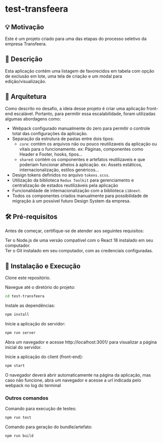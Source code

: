 # test-transfeera

## 💡 Motivação

Este é um projeto criado para uma das etapas do processo seletivo da empresa Transfeera.

## 🌟 Descrição

Esta aplicação contém uma listagem de favorecidos em tabela com opção de exclusão em lote, uma tela de criação e um modal para edição/visualização.

## 🏰 Arquitetura

Como descrito no desafio, a ideia desse projeto é criar uma aplicação front-end escalável. Portanto, para permitir essa escalabilidade, foram utilizadas algumas abordagens como:
- Webpack configurado manualmente do zero para permitir o controle total das configurações da aplicação.
- Separação da estrutura de pastas entre dois tipos:
  - `core`: contém os arquivos não ou pouco reutilizaveis da aplicação ou vitais para o funcionamento. ex: Páginas, componentes como Header e Footer, hooks, tipos...
  - `shared`: contém os componentes e artefatos reutilizaveis e que poderiam funcionar alheios à aplicação. ex: Assets estáticos, internacionalização, estilos genéricos...
- Design tokens definidos no arquivo `tokens.scss`.
- Utilização da biblioteca `Redux Toolkit` para gerenciamento e centralização de estados reutilizáveis pela aplicação
- Funcionalidade de internacionalização com a biblioteca `i18next`.
- Todos os componentes criados manualmente para possibilidade de migração à um possível futuro Design System da empresa.

## 🛠️ Pré-requisitos

Antes de começar, certifique-se de atender aos seguintes requisitos:

Ter o Node.js de uma versão compatível com o React 18 instalado em seu computador.  
Ter o Git instalado em seu computador, com as credenciais configuradas.

## 🚀 Instalação e Execução

Clone este repositório.

Navegue até o diretório do projeto:

```bash
cd test-transfeera
```

Instale as dependências:

```bash
npm install
```

Inicie a aplicação do servidor:

```bash
npm run server
```

Abra um navegador e acesse http://localhost:3001/ para visualizar a página inicial do servidor.

Inicie a aplicação do client (front-end):

```bash
npm start
```

O navegador deverá abrir automaticamente na página da aplicação, mas caso não funcione, abra um navegador e acesse a url indicada pelo webpack no log do terminal

### Outros comandos

Comando para execução de testes:

```bash
npm run test
```

Comando para geração do bundle/artefato:

```bash
npm run build
```

